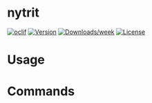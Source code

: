 nytrit
======



[![oclif](https://img.shields.io/badge/cli-oclif-brightgreen.svg)](https://oclif.io)
[![Version](https://img.shields.io/npm/v/nytrit.svg)](https://npmjs.org/package/nytrit)
[![Downloads/week](https://img.shields.io/npm/dw/nytrit.svg)](https://npmjs.org/package/nytrit)
[![License](https://img.shields.io/npm/l/nytrit.svg)](https://github.com/devsamuelv/nytrit/blob/master/package.json)

<!-- toc -->
# Usage
<!-- usage -->
# Commands
<!-- commands -->
